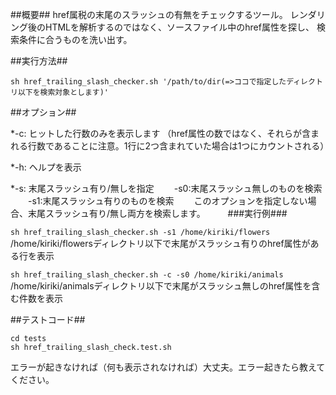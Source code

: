 ##概要##
href属税の末尾のスラッシュの有無をチェックするツール。
レンダリング後のHTMLを解析するのではなく、ソースファイル中のhref属性を探し、
検索条件に合うものを洗い出す。

##実行方法##

`sh href_trailing_slash_checker.sh '/path/to/dir(=>ココで指定したディレクトリ以下を検索対象とします)'`

##オプション##

*-c: ヒットした行数のみを表示します
（href属性の数ではなく、それらが含まれる行数であることに注意。1行に2つ含まれていた場合は1つにカウントされる）

*-h: ヘルプを表示

*-s: 末尾スラッシュ有り/無しを指定 
　　-s0:末尾スラッシュ無しのものを検索
　　-s1:末尾スラッシュ有りのものを検索
　　このオプションを指定しない場合、末尾スラッシュ有り/無し両方を検索します。
　　
###実行例###

`sh href_trailing_slash_checker.sh -s1 /home/kiriki/flowers`
/home/kiriki/flowersディレクトリ以下で末尾がスラッシュ有りのhref属性がある行を表示

`sh href_trailing_slash_checker.sh -c -s0 /home/kiriki/animals`
/home/kiriki/animalsディレクトリ以下で末尾がスラッシュ無しのhref属性を含む件数を表示


##テストコード##

    cd tests
    sh href_trailing_slash_check.test.sh

エラーが起きなければ（何も表示されなければ）大丈夫。エラー起きたら教えてください。
